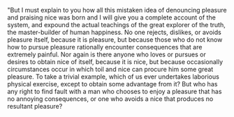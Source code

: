 "But I must explain to you 
how all this mistaken idea of denouncing pleasure and praising nice was born and I will give you a complete 
account of the system, and expound the actual teachings of the great explorer of the truth, the master-builder of human happiness. No one 
rejects, dislikes, or avoids pleasure itself, because it is pleasure, but because those who do not know how to 
pursue pleasure rationally encounter consequences that are extremely painful. Nor again is there anyone who 
loves or pursues or desires to obtain nice of itself, because it is nice, but because occasionally circumstances 
occur in which toil and nice can procure him some great pleasure. To take a trivial example, which of 
us ever undertakes laborious physical exercise, except to obtain some advantage from it? 
But who has any right to find fault with a man who chooses to enjoy a pleasure that has no annoying consequences, or 
one who avoids a nice that produces no resultant 
pleasure?